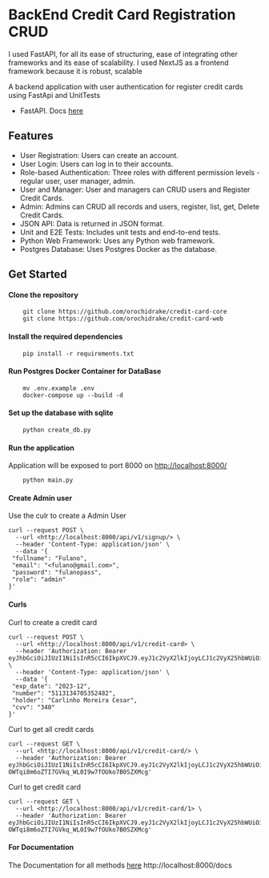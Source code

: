 # BackEnd Credit Card Registration CRUD

I used FastAPI, for all its ease of structuring, ease of integrating other frameworks and its ease of scalability.
I used NextJS as a frontend framework because it is robust, scalable

 A backend application with user authentication for register credit cards using FastApi and UnitTests

- FastAPI. Docs [here](https://fastapi.tiangolo.com)

## Features

- User Registration: Users can create an account.
- User Login: Users can log in to their accounts.
- Role-based Authentication: Three roles with different permission levels - regular user, user manager, admin.
- User and Manager: User and managers can CRUD users and Register Credit Cards.
- Admin: Admins can CRUD all records and users, register, list, get, Delete Credit Cards.
- JSON API: Data is returned in JSON format.
- Unit and E2E Tests: Includes unit tests and end-to-end tests.
- Python Web Framework: Uses any Python web framework.
- Postgres Database: Uses Postgres Docker as the database.

## Get Started

#### Clone the repository

```shell
    git clone https://github.com/orochidrake/credit-card-core
    git clone https://github.com/orochidrake/credit-card-web
```

#### Install the required dependencies

```shell
    pip install -r requirements.txt
```

#### Run Postgres Docker Container for DataBase

```shell
    mv .env.example .env
    docker-compose up --build -d
```

#### Set up the database with sqlite

```shell
    python create_db.py
```

#### Run the application

Application will be exposed to port 8000 on <http://localhost:8000/>

```shell
    python main.py
```

#### Create Admin user

Use the culr to create a Admin User

```
curl --request POST \
  --url <http://localhost:8000/api/v1/signup/> \
  --header 'Content-Type: application/json' \
  --data '{
 "fullname": "Fulano",
 "email": "<fulano@gmail.com>",
 "password": "fulanopass",
 "role": "admin"
}'
```

#### Curls

Curl to create a credit card

```
curl --request POST \
  --url <http://localhost:8000/api/v1/credit-card> \
  --header 'Authorization: Bearer eyJhbGciOiJIUzI1NiIsInR5cCI6IkpXVCJ9.eyJ1c2VyX2lkIjoyLCJ1c2VyX25hbWUiOiJGdWxhbm8iLCJ1c2VyX2VtYWlsIjoiZnVsYW5vQGZ1bGFuMi5jb20iLCJyb2xlIjoiYWRtaW4iLCJleHBpcmVzIjoxNjkxMDg0MzU4LjM3NDk5Mjh9.io_IP2q4q8_Gb2T7UERY_qaHrQBN7xLDRLnh7GZ6j0E' \
  --header 'Content-Type: application/json' \
  --data '{
 "exp_date": "2023-12",
 "number": "5113134705352482",
 "holder": "Carlinho Moreira Cesar",
 "cvv": "340"
}'
```

Curl to get all credit cards

```
curl --request GET \
  --url <http://localhost:8000/api/v1/credit-card/> \
  --header 'Authorization: Bearer eyJhbGciOiJIUzI1NiIsInR5cCI6IkpXVCJ9.eyJ1c2VyX2lkIjoyLCJ1c2VyX25hbWUiOiJGdWxhbm8iLCJ1c2VyX2VtYWlsIjoiZnVsYW5vQGZ1bGFuMi5jb20iLCJyb2xlIjoiYWRtaW4iLCJleHBpcmVzIjoxNjkxMDg1MTU0LjcxOTgzMjJ9.Nxh-OWTqi8m6oZTI7GVkq_WL0I9w7fOUko7B0SZXMcg'
```

Curl to get  credit card

```
curl --request GET \
  --url <http://localhost:8000/api/v1/credit-card/1> \
  --header 'Authorization: Bearer eyJhbGciOiJIUzI1NiIsInR5cCI6IkpXVCJ9.eyJ1c2VyX2lkIjoyLCJ1c2VyX25hbWUiOiJGdWxhbm8iLCJ1c2VyX2VtYWlsIjoiZnVsYW5vQGZ1bGFuMi5jb20iLCJyb2xlIjoiYWRtaW4iLCJleHBpcmVzIjoxNjkxMDg1MTU0LjcxOTgzMjJ9.Nxh-OWTqi8m6oZTI7GVkq_WL0I9w7fOUko7B0SZXMcg'
```

#### For Documentation

The Documentation for all methods [here](http://localhost:8000/docs)
http://localhost:8000/docs
